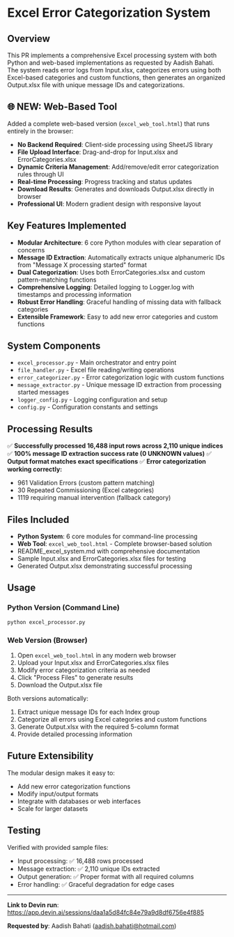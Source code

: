 # Excel Error Categorization System

## Overview
This PR implements a comprehensive Excel processing system with both Python and web-based implementations as requested by Aadish Bahati. The system reads error logs from Input.xlsx, categorizes errors using both Excel-based categories and custom functions, then generates an organized Output.xlsx file with unique message IDs and categorizations.

## 🌐 NEW: Web-Based Tool
Added a complete web-based version (`excel_web_tool.html`) that runs entirely in the browser:
- **No Backend Required**: Client-side processing using SheetJS library
- **File Upload Interface**: Drag-and-drop for Input.xlsx and ErrorCategories.xlsx
- **Dynamic Criteria Management**: Add/remove/edit error categorization rules through UI
- **Real-time Processing**: Progress tracking and status updates
- **Download Results**: Generates and downloads Output.xlsx directly in browser
- **Professional UI**: Modern gradient design with responsive layout

## Key Features Implemented
- **Modular Architecture**: 6 core Python modules with clear separation of concerns
- **Message ID Extraction**: Automatically extracts unique alphanumeric IDs from "Message X processing started" format
- **Dual Categorization**: Uses both ErrorCategories.xlsx and custom pattern-matching functions
- **Comprehensive Logging**: Detailed logging to Logger.log with timestamps and processing information
- **Robust Error Handling**: Graceful handling of missing data with fallback categories
- **Extensible Framework**: Easy to add new error categories and custom functions

## System Components
- `excel_processor.py` - Main orchestrator and entry point
- `file_handler.py` - Excel file reading/writing operations  
- `error_categorizer.py` - Error categorization logic with custom functions
- `message_extractor.py` - Unique message ID extraction from processing started messages
- `logger_config.py` - Logging configuration and setup
- `config.py` - Configuration constants and settings

## Processing Results
✅ **Successfully processed 16,488 input rows across 2,110 unique indices**
✅ **100% message ID extraction success rate (0 UNKNOWN values)**
✅ **Output format matches exact specifications**
✅ **Error categorization working correctly:**
- 961 Validation Errors (custom pattern matching)
- 30 Repeated Commissioning (Excel categories)
- 1119 requiring manual intervention (fallback category)

## Files Included
- **Python System**: 6 core modules for command-line processing
- **Web Tool**: `excel_web_tool.html` - Complete browser-based solution
- README_excel_system.md with comprehensive documentation
- Sample Input.xlsx and ErrorCategories.xlsx files for testing
- Generated Output.xlsx demonstrating successful processing

## Usage

### Python Version (Command Line)
```bash
python excel_processor.py
```

### Web Version (Browser)
1. Open `excel_web_tool.html` in any modern web browser
2. Upload your Input.xlsx and ErrorCategories.xlsx files
3. Modify error categorization criteria as needed
4. Click "Process Files" to generate results
5. Download the Output.xlsx file

Both versions automatically:
1. Extract unique message IDs for each Index group
2. Categorize all errors using Excel categories and custom functions
3. Generate Output.xlsx with the required 5-column format
4. Provide detailed processing information

## Future Extensibility
The modular design makes it easy to:
- Add new error categorization functions
- Modify input/output formats
- Integrate with databases or web interfaces
- Scale for larger datasets

## Testing
Verified with provided sample files:
- Input processing: ✅ 16,488 rows processed
- Message extraction: ✅ 2,110 unique IDs extracted
- Output generation: ✅ Proper format with all required columns
- Error handling: ✅ Graceful degradation for edge cases

---

**Link to Devin run**: https://app.devin.ai/sessions/daa1a5d84fc84e79a9d8df6756e4f885

**Requested by**: Aadish Bahati (aadish.bahati@hotmail.com)
